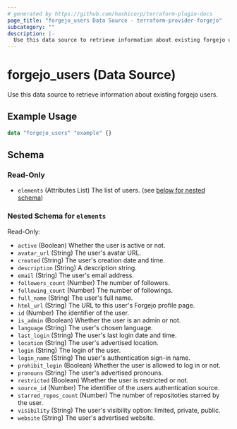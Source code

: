 ```yaml
---
# generated by https://github.com/hashicorp/terraform-plugin-docs
page_title: "forgejo_users Data Source - terraform-provider-forgejo"
subcategory: ""
description: |-
  Use this data source to retrieve information about existing forgejo users.
---
```


# forgejo_users (Data Source)

Use this data source to retrieve information about existing forgejo users.

## Example Usage

```terraform
data "forgejo_users" "example" {}
```

<!-- schema generated by tfplugindocs -->
## Schema

### Read-Only

- `elements` (Attributes List) The list of users. (see [below for nested schema](#nestedatt--elements))

<a id="nestedatt--elements"></a>
### Nested Schema for `elements`

Read-Only:

- `active` (Boolean) Whether the user is active or not.
- `avatar_url` (String) The user's avatar URL.
- `created` (String) The user's creation date and time.
- `description` (String) A description string.
- `email` (String) The user's email address.
- `followers_count` (Number) The number of followers.
- `following_count` (Number) The number of followings.
- `full_name` (String) The user's full name.
- `html_url` (String) The URL to this user's Forgejo profile page.
- `id` (Number) The identifier of the user.
- `is_admin` (Boolean) Whether the user is an admin or not.
- `language` (String) The user's chosen language.
- `last_login` (String) The user's last login date and time.
- `location` (String) The user's advertised location.
- `login` (String) The login of the user.
- `login_name` (String) The user's authentication sign-in name.
- `prohibit_login` (Boolean) Whether the user is allowed to log in or not.
- `pronouns` (String) The user's advertised pronouns.
- `restricted` (Boolean) Whether the user is restricted or not.
- `source_id` (Number) The identifier of the users authentication source.
- `starred_repos_count` (Number) The number of repositoties starred by the user.
- `visibility` (String) The user's visibility option: limited, private, public.
- `website` (String) The user's advertised website.

